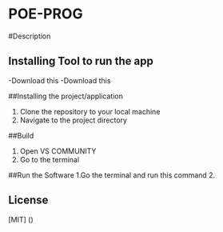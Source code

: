 # POE-PROG
#Description

## Installing Tool to run the app
-Download this 
-Download this 

##Installing the project/application
1. Clone the repository to your local machine
2. Navigate to the project directory

##Build 
1. Open VS COMMUNITY
2. Go to the terminal

##Run the Software
1.Go the terminal and run this command 
2. 

## License 
[MIT] ()
